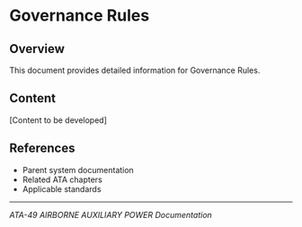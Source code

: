 # Governance Rules

## Overview

This document provides detailed information for Governance Rules.

## Content

[Content to be developed]

## References

- Parent system documentation
- Related ATA chapters
- Applicable standards

---

*ATA-49 AIRBORNE AUXILIARY POWER Documentation*
